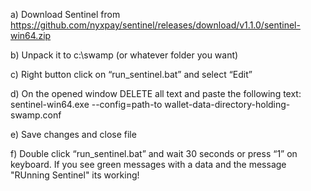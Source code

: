 a) Download Sentinel from https://github.com/nyxpay/sentinel/releases/download/v1.1.0/sentinel-win64.zip

b) Unpack it to c:\swamp (or whatever folder you want) 

c) Right button click on “run_sentinel.bat” and select “Edit”

d) On the opened window DELETE all text and paste the following text: sentinel-win64.exe --config=path-to wallet-data-directory-holding-swamp.conf

e) Save changes and close file

f) Double click “run_sentinel.bat” and wait 30 seconds or press “1” on keyboard.  If you see green messages with a data and the message "RUnning Sentinel" its working!

